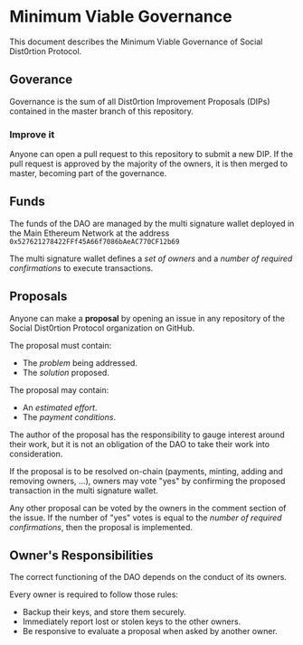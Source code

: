 # Minimum Viable Governance
This document describes the Minimum Viable Governance of Social Dist0rtion Protocol.

## Goverance
Governance is the sum of all Dist0rtion Improvement Proposals (DIPs) contained in the master branch of this repository.

### Improve it
Anyone can open a pull request to this repository to submit a new DIP. If the pull request is approved by the majority of the owners, it is then merged to master, becoming part of the governance.

## Funds
The funds of the DAO are managed by the multi signature wallet deployed in the Main Ethereum Network at the address `0x527621278422FFf45A66f7086bAeAC770CF12b69`

The multi signature wallet defines a *set of owners* and a *number of required confirmations* to execute transactions.

## Proposals
Anyone can make a **proposal** by opening an issue in any repository of the Social Dist0rtion Protocol organization on GitHub.

The proposal must contain:
- The *problem* being addressed.
- The *solution* proposed.

The proposal may contain:
- An *estimated effort*.
- The *payment conditions*.

The author of the proposal has the responsibility to gauge interest around their work, but it is not an obligation of the DAO to take their work into consideration.

If the proposal is to be resolved on-chain (payments, minting, adding and removing owners, ...), owners may vote "yes" by confirming the proposed transaction in the multi signature wallet.

Any other proposal can be voted by the owners in the comment section of the issue. If the number of "yes" votes is equal to the *number of required confirmations*, then the proposal is implemented.

## Owner's Responsibilities
The correct functioning of the DAO depends on the conduct of its owners.

Every owner is required to follow those rules:
- Backup their keys, and store them securely.
- Immediately report lost or stolen keys to the other owners.
- Be responsive to evaluate a proposal when asked by another owner.
